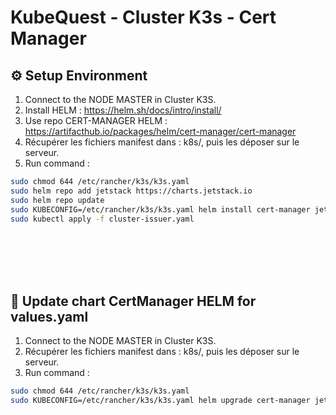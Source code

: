 # KubeQuest - Cluster K3s - Cert Manager

## ⚙ Setup Environment
1. Connect to the NODE MASTER in Cluster K3S.
2. Install HELM : https://helm.sh/docs/intro/install/
3. Use repo CERT-MANAGER HELM : https://artifacthub.io/packages/helm/cert-manager/cert-manager
4. Récupérer les fichiers manifest dans : k8s/, puis les déposer sur le serveur.
5. Run command :
```bash
sudo chmod 644 /etc/rancher/k3s/k3s.yaml
sudo helm repo add jetstack https://charts.jetstack.io
sudo helm repo update
sudo KUBECONFIG=/etc/rancher/k3s/k3s.yaml helm install cert-manager jetstack/cert-manager --namespace cert-manager --create-namespace --version v1.16.2 --set crds.enabled=true --values values.yaml
sudo kubectl apply -f cluster-issuer.yaml
```

<br /><br /><br /><br />


## 🚀 Update chart CertManager HELM for values.yaml
1. Connect to the NODE MASTER in Cluster K3S.
2. Récupérer les fichiers manifest dans : k8s/, puis les déposer sur le serveur.
3. Run command :
```bash
sudo chmod 644 /etc/rancher/k3s/k3s.yaml
sudo KUBECONFIG=/etc/rancher/k3s/k3s.yaml helm upgrade cert-manager jetstack/cert-manager --namespace cert-manager --values values.yaml
```

